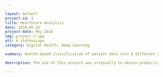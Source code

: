 ```yaml
---

layout: default
project-id: 2
title: Healthcare Analytics
date: 2018-05-15
project-date: May 2018
img: project-2.jpg
alt: A stethoscope
category: Digital Health, Deep Learning

summary: Health-based classification of patient data into 8 different classes with a real-time diagnostic accuracy of 99.7%.

description: The aim of this project was originally to obtain predictions on medical diagnoses noted by professionals to make their job easier. However, while gathering data for this project from the hospital, we encountered an issue - all the patient data for the past 30 years was handwritten. This led us to a second research direction, namely digitising all that data using machine learning algorithms. <br /> <br /> The classification model notes out-of-range test values and makes a prediction based on these analyses to help the doctor diagnose appropriately. The model was built in PyTorch and used a convolutional neural network (CNN) architecture to create health-based classification using exploratory data analysis techniques like Principal Component Analysis (PCA) and t-distributed Stochastic Neighbour Embedding (t-SNE). The training dataset comprising the expression levels of 77 proteins measured in the cerebral cortex of mice was grouped into 8 classes. We used optical character recognition (OCR) to digitise the physical files.

---
```

